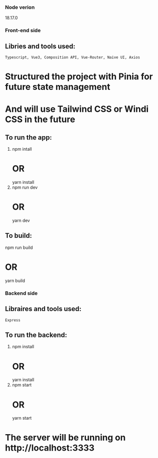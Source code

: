 ### Node verion
18.17.0

### Front-end side

## Libries and tools used: 
    Typescript, Vue3, Composition API, Vue-Router, Naive UI, Axios
# Structured the project with Pinia for future state management
# And will use Tailwind CSS or Windi CSS in the future

## To run the app:

1. npm intall
   # OR
   yarn install
2. npm run dev
   # OR
   yarn dev

## To build:

npm run build
# OR
yarn build

### Backend side

## Libraires and tools used:
    Express

## To run the backend:

1. npm install
   # OR 
   yarn install
2. npm start
   # OR
   yarn start

# The server will be running on http://localhost:3333
